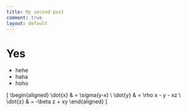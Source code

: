 ```yaml
---
title: My second post
comment: true
layout: default
---
```

# Yes
- hehe 
- haha
- hoho

\[
\begin{aligned}
\dot{x} & = \sigma(y-x) \\
\dot{y} & = \rho x - y - xz \\
\dot{z} & = -\beta z + xy
\end{aligned}
\]